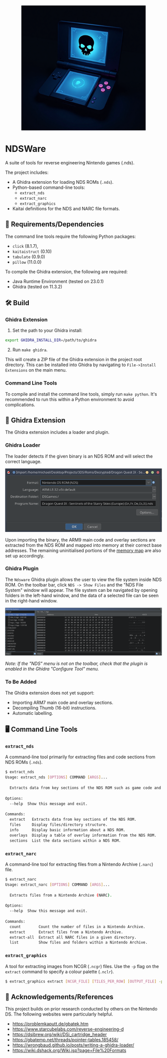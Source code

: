 <p align="center">
    <img src="images/logo.png" alt="ndsware logo" width=400/>
</p>

# NDSWare

A suite of tools for reverse engineering Nintendo games (.nds).

The project includes:

- A Ghidra extension for loading NDS ROMs (`.nds`).
- Python-based command-line tools:
    - `extract_nds`
    - `extract_narc`
    - `extract_graphics`
- Kaitai definitions for the NDS and NARC file formats.

## 📖 Requirements/Dependencies

The command line tools require the following Python packages:

- `click` (8.1.7),
- `kaitaistruct` (0.10)
- `tabulate` (0.9.0)
- `pillow` (11.0.0)

To compile the Ghidra extension, the following are required:

- Java Runtime Environment (tested on 23.0.1)
- Ghidra (tested on 11.3.2)

## 🛠️ Build

### Ghidra Extension

1. Set the path to your Ghidra install:
```bash
export GHIDRA_INSTALL_DIR=/path/to/ghidra
```
2. Run `make ghidra`.

This will create a ZIP file of the Ghidra extension in the project root directory. This can be installed into Ghidra by navigating to `File->Install Extensions` on the main menu.

### Command Line Tools

To compile and install the command line tools, simply run `make python`. It's recommended to run this within a Python environment to avoid complications.

## 🐉 Ghidra Extension

The Ghidra extension includes a loader and plugin.

### Ghidra Loader

The loader detects if the given binary is an NDS ROM and will select the correct language.

![Ghidra Loader Screenshot](images/ghidra_loader.png)

Upon importing the binary, the ARM9 main code and overlay sections are extracted from the NDS ROM and mapped into memory at their correct base addresses. The remaining uninitialised portions of the [memory map](https://problemkaputt.de/gbatek.htm#dsmemorymaps) are also set up accordingly.

### Ghidra Plugin

The `Ndsware` Ghidra plugin allows the user to view the file system inside NDS ROM. On the toolbar bar, click `NDS -> Show Files` and the "NDS File System" window will appear. The file system can be navigated by opening folders in the left-hand window, and the data of a selected file can be seen in the right-hand window.

![](images/nds_file_system.png)

*Note: If the "NDS" menu is not on the toolbar, check that the plugin is enabled in the Ghidra "Configure Tool" menu.*

### To Be Added

The Ghidra extension does not yet support:

- Importing ARM7 main code and overlay sections.
- Decompiling Thumb (16-bit) instructions.
- Automatic labelling.

## 🖥️ Command Line Tools

### `extract_nds`

A command-line tool primarily for extracting files and code sections from NDS ROMs (`.nds`).

```bash
$ extract_nds 
Usage: extract_nds [OPTIONS] COMMAND [ARGS]...

  Extracts data from key sections of the NDS ROM such as game code and files.

Options:
  --help  Show this message and exit.

Commands:
  extract   Extracts data from key sections of the NDS ROM.
  files     Display files/directory structure.
  info      Display basic information about a NDS ROM.
  overlays  Display a table of overlay information from the NDS ROM.
  sections  List the data sections within a NDS ROM.

```

### `extract_narc`

A command-line tool for extracting files from a Nintendo Archive (`.narc`) file.

```bash
$ extract_narc 
Usage: extract_narc [OPTIONS] COMMAND [ARGS]...

  Extracts files from a Nintendo Archive (NARC).

Options:
  --help  Show this message and exit.

Commands:
  count        Count the number of files in a Nintendo Archive.
  extract      Extract files from a Nintendo Archive.
  extract-all  Extract all NARC files in a given directory.
  list         Show files and folders within a Nintendo Archive.
```

### `extract_graphics`

A tool for extracting images from NCGR (`.ncgr`) files. Use the `-p` flag on the `extract` command to specify a colour palette (`.nclr`).

```bash
$ extract_graphics extract [NCGR_FILE] [TILES_PER_ROW] [OUTPUT_FILE] -p [NCLR_FILE]
```

## 👏 Acknowledgements/References

This project builds on prior research conducted by others on the Nintendo DS. The following websites were particularly helpful.

- https://problemkaputt.de/gbatek.htm
- https://www.starcubelabs.com/reverse-engineering-d
- https://dsibrew.org/wiki/DSi_cartridge_header
- https://gbatemp.net/threads/pointer-tables.185458/
- https://wrongbaud.github.io/posts/writing-a-ghidra-loader/
- https://wiki.dshack.org/Wiki.jsp?page=File%20Formats